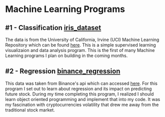 # Machine Learning Programs

## #1 - Classification [iris_dataset](../master/iris_dataset.py)

The data is from the University of California, Irvine (UCI) Machine Learning Repository which can be found [here](http://archive.ics.uci.edu/ml/datasets/Iris). This is a simple supervised learning visualizaion and data analysis program. This is the first of many Machine Learning programs I plan on building in the coming months. 

## #2 - Regression [binance_regression](../master/binance_regression.py)

This data was taken from Binance's api which can accessed [here](https://python-binance.readthedocs.io/en/latest/binance.html). For this program I set out to learn about regression and its impact on predicting future stock. During my time completing this program, I realized I should learn object oriented programming and implement that into my code. It was my fascination with cryptocurrencies volatility that drew me away from the traditional stock market. 
